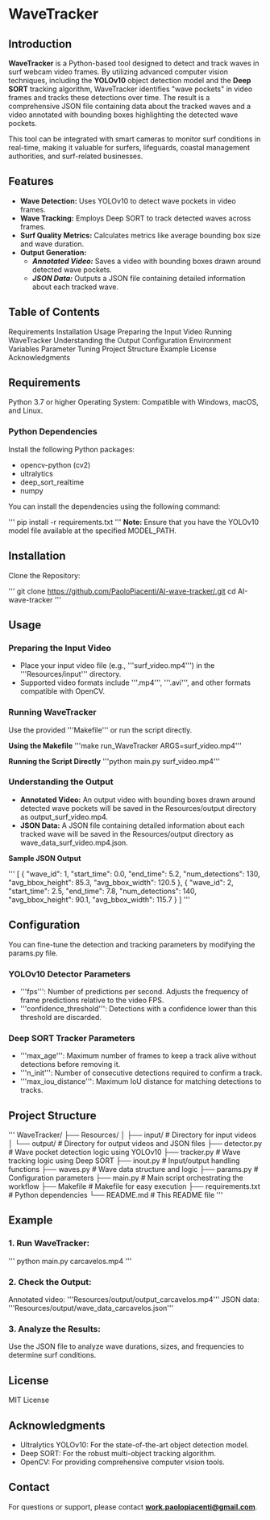 # WaveTracker

## Introduction
**WaveTracker** is a Python-based tool designed to detect and track waves in surf webcam video frames. By utilizing advanced computer vision techniques, including the **YOLOv10** object detection model and the **Deep SORT** tracking algorithm, WaveTracker identifies "wave pockets" in video frames and tracks these detections over time. The result is a comprehensive JSON file containing data about the tracked waves and a video annotated with bounding boxes highlighting the detected wave pockets.

This tool can be integrated with smart cameras to monitor surf conditions in real-time, making it valuable for surfers, lifeguards, coastal management authorities, and surf-related businesses.

## Features
- **Wave Detection:** Uses YOLOv10 to detect wave pockets in video frames.
- **Wave Tracking:** Employs Deep SORT to track detected waves across frames.
- **Surf Quality Metrics:** Calculates metrics like average bounding box size and wave duration.
- **Output Generation:**
    - ***Annotated Video:*** Saves a video with bounding boxes drawn around detected wave pockets.
    - ***JSON Data:*** Outputs a JSON file containing detailed information about each tracked wave.

## Table of Contents
Requirements
Installation
Usage
  Preparing the Input Video
  Running WaveTracker
  Understanding the Output
Configuration
  Environment Variables
  Parameter Tuning
Project Structure
Example
License
Acknowledgments

## Requirements
Python 3.7 or higher
Operating System: Compatible with Windows, macOS, and Linux.

### Python Dependencies
Install the following Python packages:

- opencv-python (cv2)
- ultralytics
- deep_sort_realtime
- numpy

You can install the dependencies using the following command:

'''
pip install -r requirements.txt
'''
**Note:** Ensure that you have the YOLOv10 model file available at the specified MODEL_PATH.

## Installation
Clone the Repository:

'''
git clone https://github.com/PaoloPiacenti/AI-wave-tracker/.git
cd AI-wave-tracker
'''


## Usage

### Preparing the Input Video
- Place your input video file (e.g., '''surf_video.mp4''') in the '''Resources/input''' directory.
- Supported video formats include '''.mp4''', '''.avi''', and other formats compatible with OpenCV.

### Running WaveTracker
Use the provided '''Makefile''' or run the script directly.

**Using the Makefile**
'''make run_WaveTracker ARGS=surf_video.mp4'''

**Running the Script Directly**
'''python main.py surf_video.mp4'''

### Understanding the Output
- **Annotated Video:** An output video with bounding boxes drawn around detected wave pockets will be saved in the Resources/output directory as output_surf_video.mp4.
- **JSON Data:** A JSON file containing detailed information about each tracked wave will be saved in the Resources/output directory as wave_data_surf_video.mp4.json.

**Sample JSON Output**

'''
[
    {
        "wave_id": 1,
        "start_time": 0.0,
        "end_time": 5.2,
        "num_detections": 130,
        "avg_bbox_height": 85.3,
        "avg_bbox_width": 120.5
    },
    {
        "wave_id": 2,
        "start_time": 2.5,
        "end_time": 7.8,
        "num_detections": 140,
        "avg_bbox_height": 90.1,
        "avg_bbox_width": 115.7
    }
]
'''

## Configuration
You can fine-tune the detection and tracking parameters by modifying the params.py file.

### YOLOv10 Detector Parameters
- '''fps''': Number of predictions per second. Adjusts the frequency of frame predictions relative to the video FPS.
- '''confidence_threshold''': Detections with a confidence lower than this threshold are discarded.

### Deep SORT Tracker Parameters
- '''max_age''': Maximum number of frames to keep a track alive without detections before removing it.
- '''n_init''': Number of consecutive detections required to confirm a track.
- '''max_iou_distance''': Maximum IoU distance for matching detections to tracks.


## Project Structure
'''
WaveTracker/
├── Resources/
│   ├── input/         # Directory for input videos
│   └── output/        # Directory for output videos and JSON files
├── detector.py        # Wave pocket detection logic using YOLOv10
├── tracker.py         # Wave tracking logic using Deep SORT
├── inout.py           # Input/output handling functions
├── waves.py           # Wave data structure and logic
├── params.py          # Configuration parameters
├── main.py            # Main script orchestrating the workflow
├── Makefile           # Makefile for easy execution
├── requirements.txt   # Python dependencies
└── README.md          # This README file
'''

## Example

### 1. Run WaveTracker:

'''
python main.py carcavelos.mp4
'''

### 2. Check the Output:

Annotated video: '''Resources/output/output_carcavelos.mp4'''
JSON data: '''Resources/output/wave_data_carcavelos.json'''

### 3. Analyze the Results:
Use the JSON file to analyze wave durations, sizes, and frequencies to determine surf conditions.

## License
MIT License

## Acknowledgments
- Ultralytics YOLOv10: For the state-of-the-art object detection model.
- Deep SORT: For the robust multi-object tracking algorithm.
- OpenCV: For providing comprehensive computer vision tools.

## Contact
For questions or support, please contact **work.paolopiacenti@gmail.com**.
